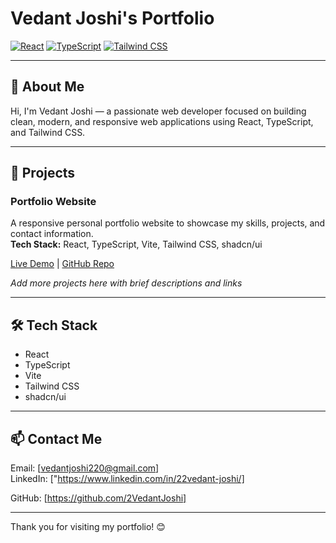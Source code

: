 # Vedant Joshi's Portfolio

[![React](https://img.shields.io/badge/React-20232A?style=for-the-badge&logo=react&logoColor=61DAFB)](https://reactjs.org/)
[![TypeScript](https://img.shields.io/badge/TypeScript-007ACC?style=for-the-badge&logo=typescript&logoColor=white)](https://www.typescriptlang.org/)
[![Tailwind CSS](https://img.shields.io/badge/Tailwind_CSS-06B6D4?style=for-the-badge&logo=tailwind-css&logoColor=white)](https://tailwindcss.com/)

---

## 🚀 About Me

Hi, I'm Vedant Joshi — a passionate web developer focused on building clean, modern, and responsive web applications using React, TypeScript, and Tailwind CSS.

---

## 🔨 Projects

### Portfolio Website  
A responsive personal portfolio website to showcase my skills, projects, and contact information.  
**Tech Stack:** React, TypeScript, Vite, Tailwind CSS, shadcn/ui

[Live Demo](https://your-live-demo-link.com) | [GitHub Repo](https://github.com/your-github-username/your-repo-name)

*Add more projects here with brief descriptions and links*

---

## 🛠️ Tech Stack

- React  
- TypeScript  
- Vite  
- Tailwind CSS  
- shadcn/ui  

---

## 📫 Contact Me

Email: [vedantjoshi220@gmail.com]  
LinkedIn: ["https://www.linkedin.com/in/22vedant-joshi/]  

GitHub: [https://github.com/2VedantJoshi]

---

Thank you for visiting my portfolio! 😊
